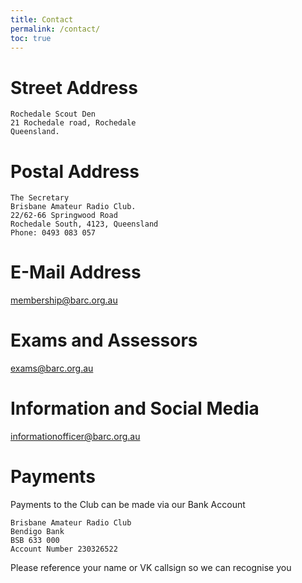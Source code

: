 ```yaml
---
title: Contact
permalink: /contact/
toc: true
---
```


# Street Address

```
Rochedale Scout Den
21 Rochedale road, Rochedale
Queensland.
```

# Postal Address

```
The Secretary
Brisbane Amateur Radio Club.
22/62-66 Springwood Road
Rochedale South, 4123, Queensland
Phone: 0493 083 057
```

# E-Mail Address

[membership@barc.org.au](mailto:membership@barc.org.au)

# Exams and Assessors

[exams@barc.org.au](mailto:exams@barc.org.au)

# Information and Social Media 

[informationofficer@barc.org.au](mailto:informationofficer@barc.org.au)

# Payments

Payments to the Club can be made via our Bank Account

```
Brisbane Amateur Radio Club
Bendigo Bank
BSB 633 000
Account Number 230326522
```

Please reference your name or VK callsign so we can recognise you
